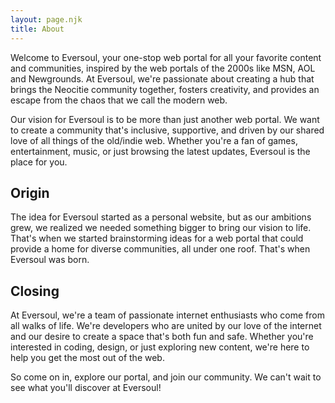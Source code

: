 ```yaml
---
layout: page.njk
title: About
---
```


Welcome to Eversoul, your one-stop web portal for all your favorite content and communities, inspired by the web portals of the 2000s like MSN, AOL and Newgrounds. At Eversoul, we're passionate about creating a hub that brings the Neocitie community together, fosters creativity, and provides an escape from the chaos that we call the modern web.

Our vision for Eversoul is to be more than just another web portal. We want to create a community that's inclusive, supportive, and driven by our shared love of all things of the old/indie web. Whether you're a fan of games, entertainment, music, or just browsing the latest updates, Eversoul is the place for you.

## Origin

The idea for Eversoul started as a personal website, but as our ambitions grew, we realized we needed something bigger to bring our vision to life. That's when we started brainstorming ideas for a web portal that could provide a home for diverse communities, all under one roof. That's when Eversoul was born.

## Closing

At Eversoul, we're a team of passionate internet enthusiasts who come from all walks of life. We're developers who are united by our love of the internet and our desire to create a space that's both fun and safe. Whether you're interested in coding, design, or just exploring new content, we're here to help you get the most out of the web.

So come on in, explore our portal, and join our community. We can't wait to see what you'll discover at Eversoul!

